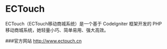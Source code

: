 ECTouch=======ECTouch（ECTouch移动商城系统）是一个基于 CodeIgniter 框架开发的 PHP 移动商城系统，她轻量小巧、简单易用、强大高效。###官方网站http://www.ectouch.cn
